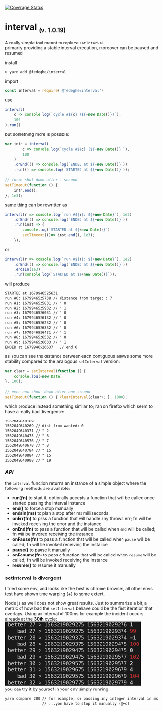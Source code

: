 [![Coverage Status](https://coveralls.io/repos/github/fedeghe/interval/badge.svg?branch=master)](https://coveralls.io/github/fedeghe/interval?branch=master)  
# interval <sub><small>(v. 1.0.19)</small></sub>

A really simple tool meant to replace `setInterval`  
primarily providing a stable interval execution, moreover can be paused and resumed

install
``` shell
> yarn add @fedeghe/interval 
```
import 
``` js
const interval = require('@fedeghe/interval')
```

use 
``` js
interval(
    c => console.log(`cycle #${c} (${+new Date()})`),
    100
).run()
```
but something more is possible:
``` js
var intr = interval(
        c => console.log(`cycle #${c} (${+new Date()})`),
        100
    )
    .onEnd(() => console.log(`ENDED at ${+new Date()}`))
    .run(() => console.log(`STARTED at ${+new Date()}`));

// force shut down after 1 second
setTimeout(function () {
    intr.end();
}, 1e3);
```
same thing can be rewritten as 
```js
interval(r => console.log(`run #${r}: ${+new Date}`), 1e2)
    .onEnd(() => console.log(`ENDED at ${+new Date()}`))
    .run(inst => {
        console.log(`STARTED at ${+new Date()}`)
        setTimeout(()=> inst.end(), 1e3);
    });
```
or
``` js
interval(r => console.log(`run #${r}: ${+new Date}`), 1e2)
    .onEnd(() => console.log(`ENDED at ${+new Date()}`))
    .endsIn(1e3)
    .run(console.log(`STARTED at ${+new Date()}`));
```

will produce

```
STARTED at 1679946525631
run #0: 1679946525738 // distance from target : 7
run #1: 1679946525831 // " 0
run #2: 1679946525932 // " 1
run #3: 1679946526031 // " 0
run #4: 1679946526132 // " 0
run #5: 1679946526232 // " 0
run #6: 1679946526332 // " 0
run #7: 1679946526431 // " 1
run #8: 1679946526532 // " 0
run #9: 1679946526633 // " 1
ENDED at 1679946526637   // end 6
```
as You can see the distance between each contiguous allows some more stability compared to the analogous `setInterval` version:

``` js
var clear = setInterval(function () {
    console.log(+new Date)
}, 100);

// even now shout down after one second
setTimeout(function () { clearInterval(clear); }, 1000);
```
which produce instead something similar to; ran on firefox which seem to have a really bad divergence:
```
1562049640169
1562049640269 // dist from wanted: 0
1562049640371 // " 2
1562049640475 // " 6
1562049640576 // " 7
1562049640678 // " 8
1562049640784 // " 15
1562049640884 // " 15
1562049640988 // " 19
```
### _API_
the `interval` function returns an instance of a simple object where the following methods are available:
- **run(ƒn)** to start it, optionally accepts a function that will be called once started passing the interval instance
- **end()** to force a stop manually
- **endsIn(ms)** to plan a stop after ms milliseconds
- **onErr(fn)** to pass a function that will handle any thrown err; fn will be invoked receiving the error and the instance
- **onEnd(fn)** to pass a function that will be called when `end` will be called; fn will be invoked receiving the instance  
- **onPause(fn)** to pass a function that will be called when `pause` will be called; fn will be invoked receiving the instance 
- **pause()** to pause it manually
- **onResume(fn)** to pass a function that will be called when `resume` will be called; fn will be invoked receiving the instance  
- **resume()** to resume it manually

### setInterval is divergent  
I tried some env, and looks like the best is chrome browser, all other envs test have shown time warping (+) to some extent.  

Node js as well does not show great  results.
Just to summarize a bit, a metric of how bad the `setInterval` behave could be the first iteration that overlaps. 
Using an interval of 100ms for example the incident occurs already at the **30th** cycle:  
![100runs](https://raw.githubusercontent.com/fedeghe/interval/master/compare/100.png)  
you can try it by yoursef in your env simply running:  
```
yarn compare 200 // for example, or passing any integer interval in ms
                 // ...you have to stop it manually (+c)
```





